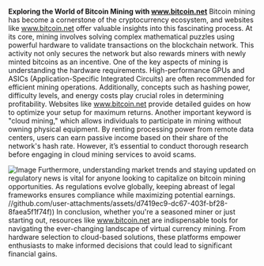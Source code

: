 **Exploring the World of Bitcoin Mining with www.bitcoin.net**
Bitcoin mining has become a cornerstone of the cryptocurrency ecosystem, and websites like www.bitcoin.net offer valuable insights into this fascinating process. At its core, mining involves solving complex mathematical puzzles using powerful hardware to validate transactions on the blockchain network. This activity not only secures the network but also rewards miners with newly minted bitcoins as an incentive.
One of the key aspects of mining is understanding the hardware requirements. High-performance GPUs and ASICs (Application-Specific Integrated Circuits) are often recommended for efficient mining operations. Additionally, concepts such as hashing power, difficulty levels, and energy costs play crucial roles in determining profitability. Websites like www.bitcoin.net provide detailed guides on how to optimize your setup for maximum returns.
Another important keyword is "cloud mining," which allows individuals to participate in mining without owning physical equipment. By renting processing power from remote data centers, users can earn passive income based on their share of the network's hash rate. However, it’s essential to conduct thorough research before engaging in cloud mining services to avoid scams.

![Image](https://github.com/user-attachments/assets/d7419ec9-dc67-403f-bf28-8faea5f1f74f)
Furthermore, understanding market trends and staying updated on regulatory news is vital for anyone looking to capitalize on bitcoin mining opportunities. As regulations evolve globally, keeping abreast of legal frameworks ensures compliance while maximizing potential earnings. 
 //github.com/user-attachments/assets/d7419ec9-dc67-403f-bf28-8faea5f1f74f))
In conclusion, whether you're a seasoned miner or just starting out, resources like www.bitcoin.net are indispensable tools for navigating the ever-changing landscape of virtual currency mining. From hardware selection to cloud-based solutions, these platforms empower enthusiasts to make informed decisions that could lead to significant financial gains.
